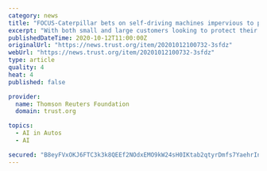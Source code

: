 ```yaml
---
category: news
title: "FOCUS-Caterpillar bets on self-driving machines impervious to pandemics"
excerpt: "With both small and large customers looking to protect their operations from future disruptions, demand has surged for machines that don't require human operators on board. Sales of Caterpillar's autonomous technology for mining operations have been growing at a double-digit percentage clip this year compared with 2019,"
publishedDateTime: 2020-10-12T11:00:00Z
originalUrl: "https://news.trust.org/item/20201012100732-3sfdz"
webUrl: "https://news.trust.org/item/20201012100732-3sfdz"
type: article
quality: 4
heat: 4
published: false

provider:
  name: Thomson Reuters Foundation
  domain: trust.org

topics:
  - AI in Autos
  - AI

secured: "B8eyFVxOKJ6FTC3k3k8QEEf2NOdxEMO9kW24sH0IKtab2qtyrDmfs7YaehrInrw/V5TL2ivMYldP6IQqiYqPFAswN8D6/Ob5wcJhIzyOlIrOevvRGds8RteH9lVCRSPbvio5zxhTjM3dvtVS02TrASAeIDnk5eJ0JvlEScixOOaOyfVzV+3PdxKU7ltDbHB6DK5m1XH2R2FIcqaUmNTBHpCAfyjEBiDgtWFEBm7Ja7zWBi6ENp1eKoIkmu18GjdLkjxoBLYvKh/2opm5DSArvy7OY7DHXbUFzJ2yu/kSAYw7T75TmUYGMabGswDZbrw7EpymHUXaIRucr415T9Z5igLbd3tmbMRA0FdG2NN72wY=;Q/sUYMDeG2KSTaDXTvnK+A=="
---
```


